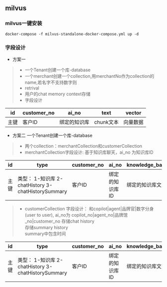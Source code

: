 ## milvus


### milvus一键安装
```shell
docker-compose -f milvus-standalone-docker-compose.yml up -d
```

### 字段设计
- 方案一
>* 一个Tenant创建一个库-database
>* 一个merchant创建一个collection,用merchantNo作为collection的name,若名字不支持数字则
>* retrival
>* 用户的chat memory context存储
>* 字段设计

|  id |  customer_no |  ai_no | text |vector  |
|  ----  | ----  | ----  |----  |----  |
| 主键  | 客户ID |绑定的知识库 |chunk文本 | 向量数据 |


- 方案二
  一个Tenant创建一个库-database
>* 两个collection：merchantCollection和customerCollection
>* merchantCollection字段设计: 基于知识库聊天，ai_no 为知识库ID

|  id | type                                         | customer_no |  ai_no |  knowledge_base_file_no | text |vector  |
|  ----  |----------------------------------------------|--------------| ----  | ----  | ----  | ----  |
| 主键  | 类型： 1-知识库 2-chatHistory 3-chatHistorySummary | 客户ID         | 绑定的知识库ID | 绑定的知识库文件ID | chunk后的文本 | 向量数据 |


>* customerCollection 字段设计： 和copilot|agent|品牌官|数字分身(user to user), ai_no为 copilot_no|agent_no|品牌馆_no|customer_no
   存储chat history  
   存储summary history  
   summary中包含时间

|  id | type                                         | customer_no |  ai_no |  knowledge_base_file_no | text |vector  |
|  ----  |----------------------------------------------| ----  | ----  | ----  | ----  | ----  |
| 主键  | 类型： 1-知识库 2-chatHistory 3-chatHistorySummary | 客户ID| 绑定的知识库ID | 绑定的知识库文件ID | chunk后的文本 | 向量数据 |

